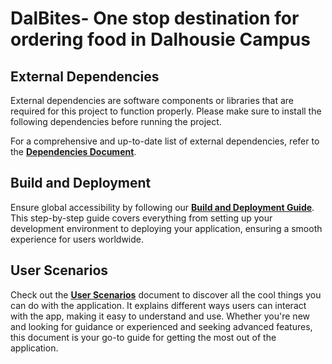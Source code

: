 
# DalBites- One stop destination for ordering food in Dalhousie Campus

## External Dependencies

External dependencies are software components or libraries that are required for this project to function properly. Please make sure to install the following dependencies before running the project.

For a comprehensive and up-to-date list of external dependencies, refer to the [**Dependencies Document**](link/to/dependencies/document).

## Build and Deployment

Ensure global accessibility by following our [**Build and Deployment Guide**](documentation/Build_And_Deployment.md). This step-by-step guide covers everything from setting up your development environment to deploying your application, ensuring a smooth experience for users worldwide.

## User Scenarios

Check out the [**User Scenarios**](documentation/User_Scenarios.md) document to discover all the cool things you can do with the application. It explains different ways users can interact with the app, making it easy to understand and use. Whether you're new and looking for guidance or experienced and seeking advanced features, this document is your go-to guide for getting the most out of the application.



